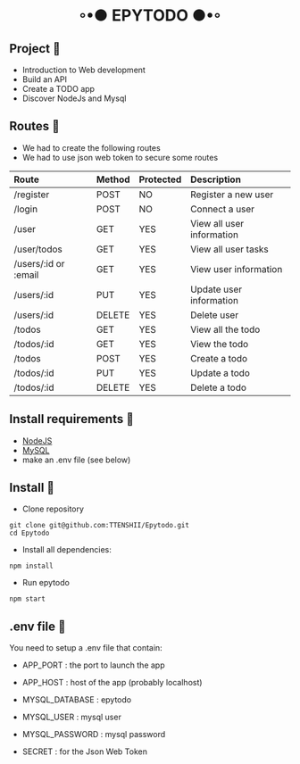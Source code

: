 <h1 align="center">◦•● EPYTODO ●•◦</h1>

## Project :bookmark_tabs:

- Introduction to Web development
- Build an API
- Create a TODO app
- Discover NodeJs and Mysql

## Routes :city_sunset:

- We had to create the following routes
- We had to use json web token to secure some routes

|Route              |Method|Protected|Description|
|:------------------|:-----|:--------|:----------|
|/register          |POST  |NO       |Register a new user|
|/login             |POST  |NO       |Connect a user|
|/user              |GET   |YES      |View all user information|
|/user/todos        |GET   |YES      |View all user tasks|
|/users/:id or :email|GET   |YES      |View user information|
|/users/:id          |PUT   |YES      |Update user information|
|/users/:id          |DELETE|YES      |Delete user|
|/todos              |GET   |YES      |View all the todo|
|/todos/:id          |GET   |YES      |View the todo|
|/todos              |POST  |YES      |Create a todo|
|/todos/:id          |PUT   |YES      |Update a todo|
|/todos/:id          |DELETE|YES      |Delete a todo|

## Install requirements :flower_playing_cards:
- [NodeJS](https://nodejs.org/en/download/)
- [MySQL](https://www.mysql.com/fr/downloads/)
- make an .env file (see below)

## Install :flags:

- Clone repository
```
git clone git@github.com:TTENSHII/Epytodo.git
cd Epytodo
```

- Install all dependencies:
```
npm install
```

- Run epytodo
```
npm start
```

## .env file :wrench:

You need to setup a .env file that contain:

- APP_PORT : the port to launch the app
- APP_HOST : host of the app (probably localhost)

- MYSQL_DATABASE : epytodo
- MYSQL_USER : mysql user
- MYSQL_PASSWORD : mysql password
- SECRET : for the Json Web Token
